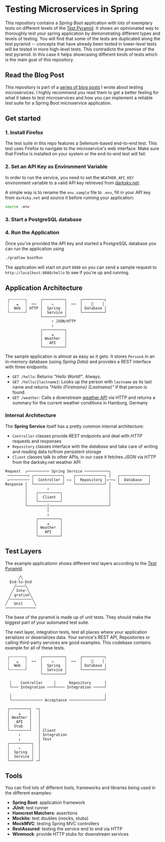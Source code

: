 # Testing Microservices in Spring
This repository contains a *Spring Boot* application with lots of exemplary tests on different levels of the [Test Pyramid](https://martinfowler.com/bliki/TestPyramid.html). It shows an opinionated way to thoroughly test your spring application by demonstrating different types and levels of testing. You will find that some of the tests are duplicated along the test pyramid -- concepts that have already been tested in lower-level tests will be tested in more high-level tests. This contradicts the premise of the test pyramid. In this case it helps showcasing different kinds of tests which is the main goal of this repository.

## Read the Blog Post
This repository is part of a [series of blog posts](http://www.hamvocke.com/blog/testing-microservices/) I wrote about testing microservices. I highly recommend you read them to get a better feeling for what it takes to test microservices and how you can implement a reliable test suite for a Spring Boot microservice application.

## Get started

### 1. Install Firefox
The test suite in this repo features a Selenium-based end-to-end test. This test uses Firefox to navigate to the microservice's web interface. Make sure that Firefox is installed on your system or the end-to-end test will fail.

### 2. Set an API Key as Environment Variable
In order to run the service, you need to set the `WEATHER_API_KEY` environment variable to a valid API key retrieved from [darksky.net](http://darksky.net).

A simple way is to rename the `env.sample` file to `.env`, fill in your API key from `darksky.net` and source it before running your application:

```bash
source .env
```

### 3. Start a PostgreSQL database

### 4. Run the Application
Once you've provided the API key and started a PostgreSQL database you can run the application using

```bash
./gradlew bootRun
```

The application will start on port `8080` so you can send a sample request to `http://localhost:8080/hello` to see if you're up and running.


## Application Architecture

```
 ╭┄┄┄┄┄┄┄╮      ┌──────────┐      ┌──────────┐
 ┆   ☁   ┆  ←→  │    ☕     │  ←→  │    💾    │
 ┆  Web  ┆ HTTP │  Spring  │      │ Database │
 ╰┄┄┄┄┄┄┄╯      │  Service │      └──────────┘
                └──────────┘
                     ↑ JSON/HTTP
                     ↓
                ┌──────────┐
                │    ☁     │
                │ Weather  │
                │   API    │
                └──────────┘
```

The sample application is almost as easy as it gets. It stores `Person`s in an in-memory database (using _Spring Data_) and provides a _REST_ interface with three endpoints:

  * `GET /hello`: Returns _"Hello World!"_. Always.
  * `GET /hello/{lastname}`: Looks up the person with `lastname` as its last name and returns _"Hello {Firstname} {Lastname}"_ if that person is found.
  * `GET /weather`: Calls a downstream [weather API](https://darksky.net) via HTTP and returns a summary for the current weather conditions in Hamburg, Germany

### Internal Architecture
The **Spring Service** itself has a pretty common internal architecture:

  * `Controller` classes provide _REST_ endpoints and deal with _HTTP_ requests and responses
  * `Repository` classes interface with the _database_ and take care of writing and reading data to/from persistent storage
  * `Client` classes talk to other APIs, in our case it fetches _JSON_ via _HTTP_ from the darksky.net weather API


  ```
  Request  ┌────────── Spring Service ───────────┐
   ─────────→ ┌─────────────┐    ┌─────────────┐ │   ┌─────────────┐
   ←───────── │  Controller │ ←→ │  Repository │←──→ │  Database   │
  Response │  └─────────────┘    └─────────────┘ │   └─────────────┘
           │         ↓                           │
           │    ┌──────────┐                     │
           │    │  Client  │                     │
           │    └──────────┘                     │
           └─────────│───────────────────────────┘
                     │
                     ↓   
                ┌──────────┐
                │    ☁     │
                │ Weather  │
                │   API    │
                └──────────┘
  ```  

## Test Layers
The example applicationn shows different test layers according to the [Test Pyramid](https://martinfowler.com/bliki/TestPyramid.html).

```
      ╱╲
  End-to-End
    ╱────╲
   ╱ Inte-╲
  ╱ gration╲
 ╱──────────╲
╱   Unit     ╲
──────────────
```

The base of the pyramid is made up of unit tests. They should make the biggest part of your automated test suite.

The next layer, integration tests, test all places where your application serializes or deserializes data. Your service's REST API, Repositories or calling third-party services are good examples. This codebase contains example for all of these tests.

```
 ╭┄┄┄┄┄┄┄╮      ┌──────────┐      ┌──────────┐
 ┆   ☁   ┆  ←→  │    ☕     │  ←→  │    💾    │
 ┆  Web  ┆      │  Spring  │      │ Database │
 ╰┄┄┄┄┄┄┄╯      │  Service │      └──────────┘
                └──────────┘

  │    Controller     │      Repository      │
  └─── Integration ───┴──── Integration ─────┘

  │                                          │
  └────────────── Acceptance ────────────────┘               
```

```
 ┌─────────┐  ─┐
 │    ☁    │   │
 │ Weather │   │
 │   API   │   │
 │  Stub   │   │
 └─────────┘   │ Client
      ↑        │ Integration
      ↓        │ Test
 ┌──────────┐  │
 │    ☕     │  │
 │  Spring  │  │
 │  Service │  │
 └──────────┘ ─┘
```

## Tools
You can find lots of different tools, frameworks and libraries being used in the different examples:

  * **Spring Boot**: application framework
  * **JUnit**: test runner
  * **Hamcrest Matchers**: assertions
  * **Mockito**: test doubles (mocks, stubs)
  * **MockMVC**: testing Spring MVC controllers
  * **RestAssured**: testing the service end to end via HTTP
  * **Wiremock**: provide HTTP stubs for downstream services

